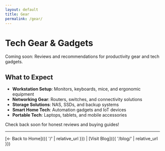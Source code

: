 ```yaml
---
layout: default
title: Gear
permalink: /gear/
---
```


# Tech Gear & Gadgets

Coming soon: Reviews and recommendations for productivity gear and tech gadgets.

## What to Expect

- **Workstation Setup**: Monitors, keyboards, mice, and ergonomic equipment
- **Networking Gear**: Routers, switches, and connectivity solutions
- **Storage Solutions**: NAS, SSDs, and backup systems
- **Smart Home Tech**: Automation gadgets and IoT devices
- **Portable Tech**: Laptops, tablets, and mobile accessories

Check back soon for honest reviews and buying guides!

---

[← Back to Home]({{ '/' | relative_url }}) | [Visit Blog]({{ '/blog/' | relative_url }})
